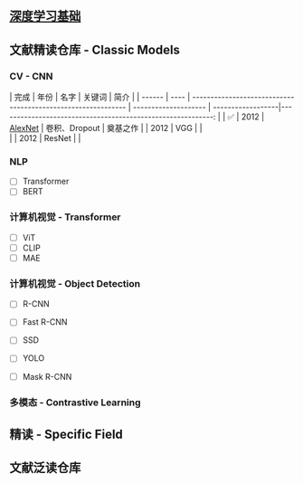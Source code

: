 ## [深度学习基础](./Base/README.md)

## 文献精读仓库 - Classic Models

### CV - CNN

| 完成 | 年份 | 名字                                                         | 关键词   | 简介                                                     |
| ------ | ---- | ------------------------------------------------------------ | -------------------- | ------------------|-----------------------------------------------------------: |
| ✅      | 2012 | [AlexNet](./CNN/AlexNet.md) |   卷积、Dropout           |  奠基之作
|       | 2012 | VGG |              |  
|       | 2012 | ResNet |              |  


### NLP
- [ ] Transformer
- [ ] BERT

### 计算机视觉 - Transformer
- [ ] ViT
- [ ] CLIP
- [ ] MAE

### 计算机视觉 - Object Detection
- [ ] R-CNN
- [ ] Fast R-CNN
- [ ] SSD
- [ ] YOLO
- [ ] Mask R-CNN


### 多模态 - Contrastive Learning

## 精读 - Specific Field

## 文献泛读仓库